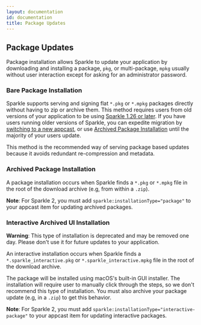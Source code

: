 ```yaml
---
layout: documentation
id: documentation
title: Package Updates
---
```

## Package Updates

Package installation allows Sparkle to update your application by downloading and installing a package, `pkg`, or multi-package, `mpkg` usually without user interaction except for asking for an administrator password.

### Bare Package Installation

Sparkle supports serving and signing flat `*.pkg` or `*.mpkg` packages directly without having to zip or archive them. This method requires users from old versions of your application to be using [Sparkle 1.26 or later](/documentation/upgrading/). If you have users running older versions of Sparkle, you can expedite migration by [switching to a new appcast](/documentation/publishing/#upgrading-to-newer-features), or use [Archived Package Installation](#archived-package-installation) until the majority of your users update.

This method is the recommended way of serving package based updates because it avoids redundant re-compression and metadata.

### Archived Package Installation

A package installation occurs when Sparkle finds a `*.pkg` or `*.mpkg` file in the root of the download archive (e.g, from within a `.zip`).

**Note**: For Sparkle 2, you must add `sparkle:installationType="package"` to your appcast item for updating archived packages.

### Interactive Archived UI Installation

**Warning**: This type of installation is deprecated and may be removed one day. Please don't use it for future updates to your application.

An interactive installation occurs when Sparkle finds a `*.sparkle_interactive.pkg` or `*.sparkle_interactive.mpkg` file in the root of the download archive.

The package will be installed using macOS's built-in GUI installer. The installation will require user to manually click through the steps, so we don't recommend this type of installation. You must also archive your package update (e.g, in a `.zip`) to get this behavior.

**Note**: For Sparkle 2, you must add `sparkle:installationType="interactive-package"` to your appcast item for updating interactive packages.
